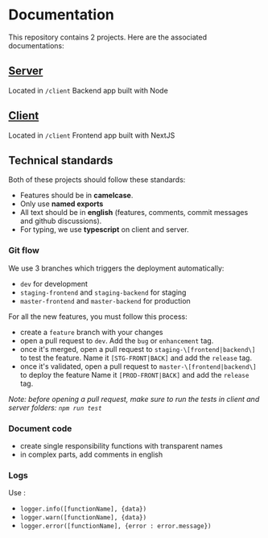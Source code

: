 # Documentation

This repository contains 2 projects. Here are the associated documentations:

## [Server](server/README.md)

Located in `/client`
Backend app built with Node

## [Client](client/README.md)

Located in `/client`
Frontend app built with NextJS

## Technical standards

Both of these projects should follow these standards:

- Features should be in **camelcase**.
- Only use **named exports**
- All text should be in **english** (features, comments, commit messages and github discussions).
- For typing, we use **typescript** on client and server.

### Git flow

We use 3 branches which triggers the deployment automatically:

- `dev` for development
- `staging-frontend` and `staging-backend` for staging
- `master-frontend` and `master-backend` for production

For all the new features, you must follow this process:
- create a `feature` branch with your changes
- open a pull request to `dev`. Add the `bug` or `enhancement` tag.
- once it's merged, open a pull request to `staging-\[frontend|backend\]` to test the feature.
  Name it `[STG-FRONT|BACK]` and add the `release` tag.
- once it's validated, open a pull request to `master-\[frontend|backend\]` to deploy the feature
  Name it `[PROD-FRONT|BACK]` and add the `release` tag.


*Note: before opening a pull request, make sure to run the tests in client and server folders: `npm run test`*

### Document code

- create single responsibility functions with transparent names
- in complex parts, add comments in english

### Logs

Use :

- `logger.info([functionName], {data})`
- `logger.warn([functionName], {data})`
- `logger.error([functionName], {error : error.message})`
